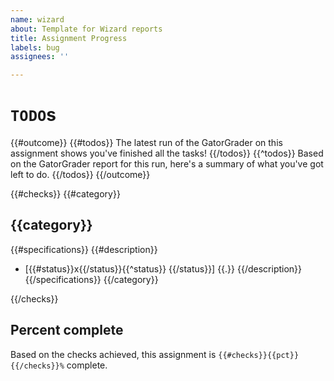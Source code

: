 ```yaml
---
name: wizard
about: Template for Wizard reports
title: Assignment Progress
labels: bug
assignees: ''

---
```


# `TODO`s

{{#outcome}}
{{#todos}}
The latest run of the GatorGrader on this assignment shows you've finished all the tasks!
{{/todos}}
{{^todos}}
Based on the GatorGrader report for this run, here's a summary of what you've got left to do.
{{/todos}}
{{/outcome}}

{{#checks}}
{{#category}}
## {{category}}

{{#specifications}}
{{#description}}
- [{{#status}}x{{/status}}{{^status}} {{/status}}] {{.}}
{{/description}}
{{/specifications}}
{{/category}}

{{/checks}}

## Percent complete

Based on the checks achieved, this assignment is `{{#checks}}{{pct}}{{/checks}}%` complete.

